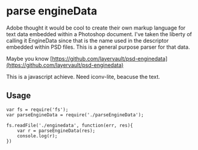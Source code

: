 # parse engineData

Adobe thought it would be cool to create their own markup language for text data embedded within a Photoshop document. I've taken the liberty of calling it EngineData since that is the name used in the descriptor embedded within PSD files. This is a general purpose parser for that data.

Maybe you know [https://github.com/layervault/psd-enginedata](https://github.com/layervault/psd-enginedata)

This is a javascript achieve. Need iconv-lite, beacuse the text. 

## Usage
	var fs = require('fs');
	var parseEngineData = require('./parseEngineData');
	
	fs.readFile('./enginedata', function(err, res){
	    var r = parseEngineData(res);
	    console.log(r);
	})

